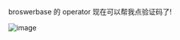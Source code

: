 broswerbase 的 operator 现在可以帮我点验证码了!

![image](https://github.com/user-attachments/assets/54053c55-22e4-4498-b20b-d6d39de31e7c)
